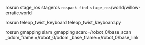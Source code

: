 rosrun stage_ros stageros `rospack find stage_ros`/world/willow-erratic.world

rosrun teleop_twist_keyboard teleop_twist_keyboard.py

rosrun gmapping slam_gmapping scan:=/robot_0/base_scan _odom_frame:=/robot_0/odom _base_frame:=/robot_0/base_link
